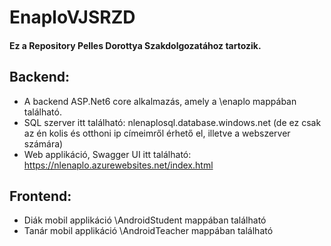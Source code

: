 # EnaploVJSRZD
#### Ez a Repository Pelles Dorottya Szakdolgozatához tartozik.

## Backend:
- A backend ASP.Net6 core alkalmazás, amely a \enaplo mappában található.
- SQL szerver itt található: nlenaplosql.database.windows.net
  (de ez csak az én kolis és otthoni ip címeimről érhető el, illetve a webszerver számára)
- Web applikáció, Swagger UI itt található: https://nlenaplo.azurewebsites.net/index.html

## Frontend:
- Diák mobil applikáció \AndroidStudent mappában található
- Tanár mobil applikáció \AndroidTeacher mappában található
